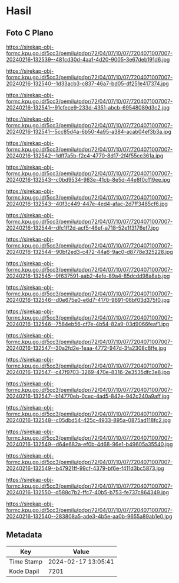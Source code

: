 # Hasil

## Foto C Plano

https://sirekap-obj-formc.kpu.go.id/5cc3/pemilu/pdpr/72/04/07/10/07/7204071007007-20240216-132539--481cd30d-4aa1-4d20-9005-3e67deb191d6.jpg

https://sirekap-obj-formc.kpu.go.id/5cc3/pemilu/pdpr/72/04/07/10/07/7204071007007-20240216-132540--1d33acb3-c837-46a7-bd05-df251e417374.jpg

https://sirekap-obj-formc.kpu.go.id/5cc3/pemilu/pdpr/72/04/07/10/07/7204071007007-20240216-132541--91cfece9-233d-4351-abcb-69548089d3c2.jpg

https://sirekap-obj-formc.kpu.go.id/5cc3/pemilu/pdpr/72/04/07/10/07/7204071007007-20240216-132541--5cc85d4a-6b50-4a95-a384-acab04ef3b3a.jpg

https://sirekap-obj-formc.kpu.go.id/5cc3/pemilu/pdpr/72/04/07/10/07/7204071007007-20240216-132542--1dff7a5b-f2c4-4770-8d17-2f4f55ce361a.jpg

https://sirekap-obj-formc.kpu.go.id/5cc3/pemilu/pdpr/72/04/07/10/07/7204071007007-20240216-132543--c0bd9534-983e-41cb-8e5d-44e8f0c119ee.jpg

https://sirekap-obj-formc.kpu.go.id/5cc3/pemilu/pdpr/72/04/07/10/07/7204071007007-20240216-132543--40f3c449-447e-4ed4-afac-2d7ff3485cf6.jpg

https://sirekap-obj-formc.kpu.go.id/5cc3/pemilu/pdpr/72/04/07/10/07/7204071007007-20240216-132544--dfc1ff2d-acf5-46ef-a718-52e1f3176ef7.jpg

https://sirekap-obj-formc.kpu.go.id/5cc3/pemilu/pdpr/72/04/07/10/07/7204071007007-20240216-132544--90bf2ed3-c472-44a6-9ac0-d8778e325228.jpg

https://sirekap-obj-formc.kpu.go.id/5cc3/pemilu/pdpr/72/04/07/10/07/7204071007007-20240216-132545--9f637591-aab2-4efe-89a4-85dcdd98a8ab.jpg

https://sirekap-obj-formc.kpu.go.id/5cc3/pemilu/pdpr/72/04/07/10/07/7204071007007-20240216-132546--d0e675e0-e6d7-4170-9691-06bf03d375f0.jpg

https://sirekap-obj-formc.kpu.go.id/5cc3/pemilu/pdpr/72/04/07/10/07/7204071007007-20240216-132546--7584eb56-cf7e-4b54-82a9-03d9066feaf1.jpg

https://sirekap-obj-formc.kpu.go.id/5cc3/pemilu/pdpr/72/04/07/10/07/7204071007007-20240216-132547--30a2fd2e-1eaa-4772-947d-3fa2308c8ffe.jpg

https://sirekap-obj-formc.kpu.go.id/5cc3/pemilu/pdpr/72/04/07/10/07/7204071007007-20240216-132547--c47f9703-3269-470e-8316-2e3535dfc3e8.jpg

https://sirekap-obj-formc.kpu.go.id/5cc3/pemilu/pdpr/72/04/07/10/07/7204071007007-20240216-132547--b14770eb-0cec-4ad5-842e-942c240a9aff.jpg

https://sirekap-obj-formc.kpu.go.id/5cc3/pemilu/pdpr/72/04/07/10/07/7204071007007-20240216-132548--c05dbd54-425c-4933-895a-0875ad118fc2.jpg

https://sirekap-obj-formc.kpu.go.id/5cc3/pemilu/pdpr/72/04/07/10/07/7204071007007-20240216-132549--d64e682a-ef0b-4d68-96e1-b49605a35540.jpg

https://sirekap-obj-formc.kpu.go.id/5cc3/pemilu/pdpr/72/04/07/10/07/7204071007007-20240216-132549--b47921ff-99cf-4379-bf6e-f411d3bc5873.jpg

https://sirekap-obj-formc.kpu.go.id/5cc3/pemilu/pdpr/72/04/07/10/07/7204071007007-20240216-132550--d588c7b2-ffc7-40b5-b753-fe737c864349.jpg

https://sirekap-obj-formc.kpu.go.id/5cc3/pemilu/pdpr/72/04/07/10/07/7204071007007-20240216-132540--283808a5-ade3-4b5e-aa0b-9655a89ab1e0.jpg


## Metadata

| Key        | Value               |
| ---------- | ------------------- |
| Time Stamp | 2024-02-17 13:05:41 |
| Kode Dapil | 7201                |



